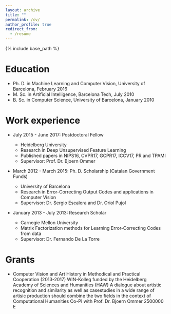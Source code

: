 ```yaml
---
layout: archive
title: ""
permalink: /cv/
author_profile: true
redirect_from:
  - /resume
---
```


{% include base_path %}

Education
======
* Ph. D. in Machine Learning and Computer Vision, University of Barcelona, February 2016
* M. Sc. in Artificial Intelligence, Barcelona Tech, July 2010
* B. Sc. in Computer Science, University of Barcelona, January 2010


Work experience
======
* July 2015 - June 2017: Postdoctoral Fellow
  * Heidelberg University
  * Research in Deep Unsupervised Feature Learning
  * Published papers in NIPS16, CVPR17, GCPR17, ICCV17, PR and TPAMI
  * Supervisor: Prof. Dr. Bjoern Ommer


* March 2012 - March 2015: Ph. D. Scholarship (Catalan Government Funds)
  * University of Barcelona
  * Research in Error-Correcting Output Codes and applications in Computer Vision 
  * Supervisor: Dr. Sergio Escalera and Dr. Oriol Pujol
  
  
* January 2013 - July 2013: Research Scholar
  * Carnegie Mellon University
  * Matrix Factorization methods for Learning Error-Correcting Codes from data
  * Supervisor: Dr. Fernando De La Torre
  
  
Grants
======

* Computer Vision and Art History in Methodical and Practical Cooperation (2013-2017)
  WIN-Kolleg funded by the Heidelberg Academy of Sciences and Humanities (HAW)
  A dialogue about artistic recognition and similarity as well as casestudies in a wide range of artisic production should combine the two fields in the context of Computational Humanities
  Co-PI with Prof. Dr. Bjoern Ommer
  2500000 E
  

  

  

